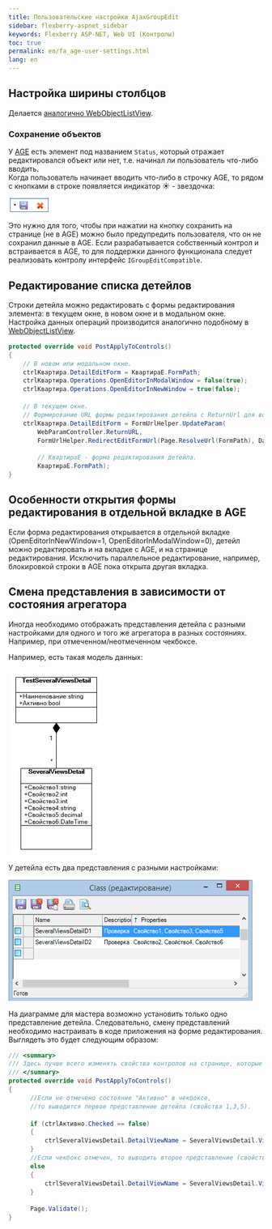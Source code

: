 ```yaml
---
title: Пользовательские настройки AjaxGroupEdit
sidebar: flexberry-aspnet_sidebar
keywords: Flexberry ASP-NET, Web UI (Контролы)
toc: true
permalink: en/fa_age-user-settings.html
lang: en
---
```


## Настройка ширины столбцов

Делается [аналогично WebObjectListView](fa_web-object-list-view.html).

### Сохранение объектов

У [AGE](fa_ajax-group-edit.html) есть элемент под названием `Status`, который отражает редактировался объект или нет, т.е. начинал ли пользователь что-либо вводить.  
Когда пользователь начинает вводить что-либо в строчку AGE, то рядом с кнопками в строке появляется индикатор ☀ - звездочка:

![](/images/pages/products/flexberry-aspnet/controls/groupedit/wge-modified.png)
 
Это нужно для того, чтобы при нажатии на кнопку сохранить на странице (не в AGE) можно было предупредить пользователя, что он не сохранил данные в AGE. Если разрабатывается собственный контрол и встраивается в AGE, то для поддержки данного функционала следует реализовать контролу интерфейс `IGroupEditCompatible`.

## Редактирование списка детейлов

Строки детейла можно редактировать с формы редактирования элемента: в текущем окне, в новом окне и в модальном окне.
Настройка данных операций производится аналогично подобному в [WebObjectListView](fa_web-object-list-view.html).

```csharp
protected override void PostApplyToControls()
{
    // В новом или модальном окне.
    ctrlКвартира.DetailEditForm = КвартираE.FormPath;
    ctrlКвартира.Operations.OpenEditorInModalWindow = false(true);
    ctrlКвартира.Operations.OpenEditorInNewWindow = true(false);
            
    // В текущем окне.
    // Формирование URL формы редактирования детейла с ReturnUrl для возврата к этой (текущей) форме.
    ctrlКвартира.DetailEditForm = FormUrlHelper.UpdateParam(
        WebParamController.ReturnURL,
        FormUrlHelper.RedirectEditFormUrl(Page.ResolveUrl(FormPath), DataObject.__PrimaryKey.ToString()),

        // КвартираE - форма редактирования детейла.
        КвартираE.FormPath);
}
```

## Особенности открытия формы редактирования в отдельной вкладке в AGE

Если форма редактирования открывается в отдельной вкладке (OpenEditorInNewWindow=1, OpenEditorInModalWindow=0), детейл можно редактировать
и на вкладке с AGE, и на странице редактирования. Исключить параллельное редактирование, например, блокировкой строки в AGE пока открыта другая вкладка.

## Смена представления в зависимости от состояния агрегатора

Иногда необходимо отображать представления детейла с разными настройками для одного и того же агрегатора в разных состояниях. Например, при отмеченном/неотмеченном чекбоксе.

Например, есть такая модель данных:

![](/images/pages/products/flexberry-aspnet/controls/groupedit/model-agregator.png)

У детейла есть два представления с разными настройками: 

![](/images/pages/products/flexberry-aspnet/controls/groupedit/two-view-detail.png)

На диаграмме для мастера возможно установить только одно представление детейла. Следовательно, смену представлений необходимо настраивать в коде приложения на форме редактирования. 
Выглядеть это будет следующим образом:

```csharp
/// <summary>
/// Здесь лучше всего изменять свойства контролов на странице, которые не обрабатываются WebBinder.
/// </summary>
protected override void PostApplyToControls()
{
      //Если не отмечено состояние "Активно" в чекбоксе,
      //то выводится первое представление детейла (свойства 1,3,5).
            
      if (ctrlАктивно.Checked == false)
      {
          ctrlSeveralViewsDetail.DetailViewName = SeveralViewsDetail.Views.SeveralViewsDetailD1.Name;
      }
      //Если чекбокс отмечен, то выводить второе представление (свойства 2,4,6).
      else
      {
          ctrlSeveralViewsDetail.DetailViewName = SeveralViewsDetail.Views.SeveralViewsDetailD2.Name;
      }

      Page.Validate();
}
```
 